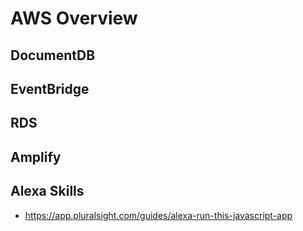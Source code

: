 # AWS Overview

## DocumentDB
## EventBridge
## RDS


## Amplify

## Alexa Skills
- https://app.pluralsight.com/guides/alexa-run-this-javascript-app

